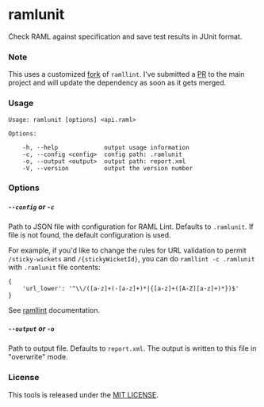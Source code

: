# ramlunit

Check RAML against specification and save test results in JUnit format.

### Note

This uses a customized [fork](https://github.com/loostro/ramllint) of `ramllint`. 
I've submitted a [PR](https://github.com/QuickenLoans/ramllint/pull/52) to the main project and will
update the dependency as soon as it gets merged.

### Usage

```
Usage: ramlunit [options] <api.raml>

Options:

    -h, --help             output usage information
    -c, --config <config>  config path: .ramlunit
    -o, --output <output>  output path: report.xml
    -V, --version          output the version number
```

### Options

##### `--config` or `-c`

Path to JSON file with configuration for RAML Lint. Defaults to `.ramlunit`.
If file is not found, the default configuration is used.

For example, if you'd like to change the rules for URL validation to 
permit `/sticky-wickets` and `/{stickyWicketId}`, you can do 
`ramllint -c .ramlunit` with `.ramlunit` file contents:

```
{
    'url_lower': '^\\/([a-z]+(-[a-z]+)*|{[a-z]+([A-Z][a-z]+)*})$'
}
```

See [ramllint](https://github.com/loostro/ramllint#rules) documentation.

##### `--output` or `-o`

Path to output file. Defaults to `report.xml`. The output is written to 
this file in "overwrite" mode.

### License

This tools is released under the [MIT LICENSE](LICENSE).